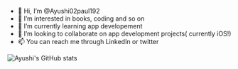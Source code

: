 - 👋 Hi, I’m @Ayushi02paul192
- 👀 I’m interested in books, coding and so on
- 🌱 I’m currently learning app developement
- 💞️ I’m looking to collaborate on app development projects( currently iOS!)
- 📫 You can reach me through LinkedIn or twitter

![Ayushi's GitHub stats](https://github-readme-stats.vercel.app/api?username=Ayushi02paul192&show_icons=true&theme=tokyonight)
<!---
Ayushi02paul192/Ayushi02paul192 is a ✨ special ✨ repository because its `README.md` (this file) appears on your GitHub profile.
You can click the Preview link to take a look at your changes.
--->
